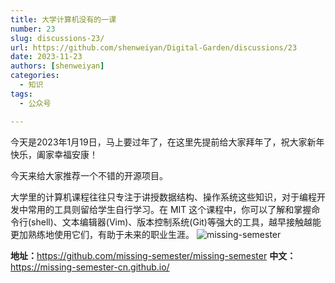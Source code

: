```yaml
---
title: 大学计算机没有的一课
number: 23
slug: discussions-23/
url: https://github.com/shenweiyan/Digital-Garden/discussions/23
date: 2023-11-23
authors: [shenweiyan]
categories: 
  - 知识
tags: 
  - 公众号

---
```


今天是2023年1月19日，马上要过年了，在这里先提前给大家拜年了，祝大家新年快乐，阖家幸福安康！

今天来给大家推荐一个不错的开源项目。

<!-- more -->

大学里的计算机课程往往只专注于讲授数据结构、操作系统这些知识，对于编程开发中常用的工具则留给学生自行学习。在 MIT 这个课程中，你可以了解和掌握命令行(shell)、文本编辑器(Vim)、版本控制系统(Git)等强大的工具，越早接触越能更加熟练地使用它们，有助于未来的职业生涯。
![missing-semester](https://slab-1251708715.cos.ap-guangzhou.myqcloud.com/KGarden/2023/23019-missing-semester.png)

**地址：**<https://github.com/missing-semester/missing-semester>
**中文：**<https://missing-semester-cn.github.io/>


<script src="https://giscus.app/client.js"
	data-repo="shenweiyan/Digital-Garden"
	data-repo-id="R_kgDOKgxWlg"
	data-mapping="number"
	data-term="23"
	data-reactions-enabled="1"
	data-emit-metadata="0"
	data-input-position="bottom"
	data-theme="light"
	data-lang="zh-CN"
	crossorigin="anonymous"
	async>
</script>
